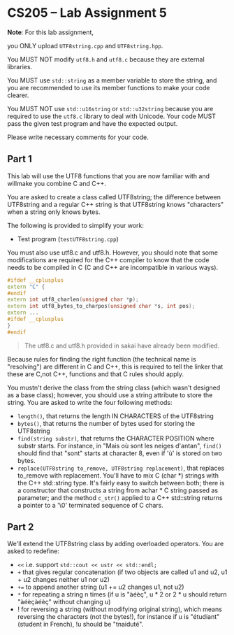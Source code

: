 <!--
 * @Github: https://github.com/Certseeds/CS205_C_CPP
 * @Organization: SUSTech
 * @Author: nanoseeds
 * @Date: 2020-06-07 09:42:52
 * @LastEditors: nanoseeds
 * @LastEditTime: 2021-02-09 00:34:33
 * @License: CC-BY-NC-SA_V4_0 or any later version 
 -->

# CS205 – Lab Assignment 5

**Note**:
For this lab assignment,

you ONLY upload `UTF8string.cpp` and `UTF8string.hpp`.

You MUST NOT modify `utf8.h` and `utf8.c` because they are external libraries.

You MUST use `std::string` as a member variable to store the string, and you are recommended to use its member functions to make your code clearer.

You MUST NOT use `std::u16string` or `std::u32string` because you are required to use the `utf8.c` library to deal with Unicode. Your code MUST pass the given test program and have the expected output.

Please write necessary comments for your code.

## Part 1

This lab will use the UTF8 functions that you are now familiar with and willmake you combine C and C++.

You are asked to create a class called UTF8string; the difference between UTF8string and a regular C++ string is that UTF8string knows "characters" when a string only knows bytes.

The following is provided to simplify your work:
  - Test program (`testUTF8string.cpp`)

You must also use utf8.c and utf8.h. However, you should note that some modifications are required for the C++ compiler to know that the code needs to be compiled in C (C and C++ are incompatible in various ways).

``` cpp
#ifdef __cplusplus
extern "C" {
#endif
extern int utf8_charlen(unsigned char *p);
extern int utf8_bytes_to_charpos(unsigned char *s, int pos);
extern ...
#ifdef __cplusplus
}
#endif
```

> The utf8.c and utf8.h provided in sakai have already been modified.

Because rules for finding the right function (the technical name is "resolving") are different in C and C++, this is required to tell the linker that these are C,not C++, functions and that C rules should apply.

You mustn't derive the class from the string class (which wasn't designed as a base class); however, you should use a string attribute to store the string. You are asked to write the four following methods:
  + `length()`, that returns the length IN CHARACTERS of the UTF8string
  + `bytes()`, that returns the number of bytes used for storing the UTF8string
  + `find(string substr)`, that returns the CHARACTER POSITION where substr starts.
  For instance, in "Mais où sont les neiges d'antan", `find()` should find that "sont" starts at character 8, even if 'ù' is stored on two bytes.
  + `replace(UTF8string to_remove, UTF8string replacement)`, that replaces to_remove with replacement.
You'll have to mix C (char *) strings with the C++ std::string type. It's fairly easy to switch between both; there is a constructor that constructs a string from achar * C string passed as parameter; and the method `c_str()` applied to a C++ std::string returns a pointer to a '\0' terminated sequence of C chars.

## Part 2

We'll extend the UTF8string class by adding overloaded operators. You are asked to redefine:  

 + `<<` i.e. support `std::cout << ustr << std::endl;`
 + `+` that gives regular concatenation (if two objects are called u1 and u2, u1 + u2 changes neither u1 nor u2)
 + `+=` to append another string (u1 += u2 changes u1, not u2)
 + `*` for repeating a string n times (if u is "àéèç", u * 2 or 2 * u should return "àéèçàéèç" without changing u)
 + ! for reversing a string (without modifying original string), which means reversing the characters (not the bytes!), for instance if u is "étudiant" (student in French), !u should be "tnaiduté".